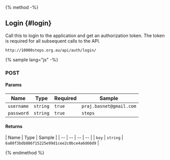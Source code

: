 {% method -%}
## Login {#login}

Call this to login to the application and get an authorization token. The token is required for all subsequent calls to the API.
``` 
http://10000steps.org.au/api/auth/login/ 
```

{% sample lang="js" -%}

### POST ###
#### Params ####
| Name | Type | Required | Sample |
| -- | -- | -- | -- |
| `username` | `string` | `true` | `praj.basnet@gmail.com` |
| `password` | `string` | `true` | `steps` |

#### Returns ####
| Name | Type | Sample |
| -- | -- | -- | -- |
| `key` | `string` | `6a80f3bdb886f15225e99d1cee2c0bce4a6d60d9` |

{% endmethod %}